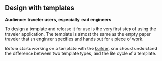 ## Design with templates

**Audience: traveler users, especially lead engineers**

To design a template and release it for use is the very first step of using the
traveler application. The template is almost the same as the empty paper
traveler that an engineer specifies and hands out for a piece of work.

Before starts working on a template with the [builder](#builder), one should
understand the difference between two template types, and the life cycle of a
template.
